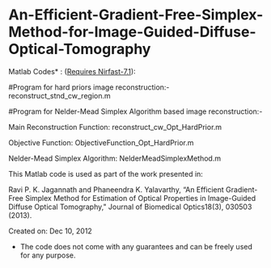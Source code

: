 # An-Efficient-Gradient-Free-Simplex-Method-for-Image-Guided-Diffuse-Optical-Tomography

Matlab Codes* : ([Requires Nirfast-7.1](http://www.dartmouth.edu/~nir/nirfast/#)):

#Program for hard priors image reconstruction:- reconstruct_stnd_cw_region.m

#Program for Nelder-Mead Simplex Algorithm based image reconstruction:-

Main Reconstruction Function:   reconstruct_cw_Opt_HardPrior.m

Objective Function:  ObjectiveFunction_Opt_HardPrior.m

Nelder-Mead Simplex Algorithm: NelderMeadSimplexMethod.m

This Matlab code is used as part of the work presented in:

Ravi P. K. Jagannath and Phaneendra K. Yalavarthy, “An Efficient Gradient-Free Simplex Method for Estimation of Optical Properties in Image-Guided Diffuse Optical Tomography," Journal of Biomedical Optics18(3), 030503 (2013).

Created on: Dec 10, 2012

* The code does not come with any guarantees and can be freely used for any purpose.

